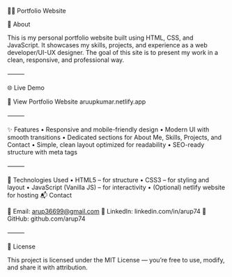🧑‍💻 Portfolio Website

📖 About

This is my personal portfolio website built using HTML, CSS, and JavaScript.
It showcases my skills, projects, and experience as a web developer/UI-UX designer.
The goal of this site is to present my work in a clean, responsive, and professional way.

⸻

🌐 Live Demo

🔗 View Portfolio Website
aruupkumar.netlify.app

⸻

✨ Features
	•	Responsive and mobile-friendly design
	•	Modern UI with smooth transitions
	•	Dedicated sections for About Me, Skills, Projects, and Contact
	•	Simple, clean layout optimized for readability
	•	SEO-ready structure with meta tags

⸻

🧰 Technologies Used
	•	HTML5 – for structure
	•	CSS3 – for styling and layout
	•	JavaScript (Vanilla JS) – for interactivity
	•	(Optional) netlify website for hosting
📬 Contact

📧 Email: arup36699@gmail.com
💼 LinkedIn: linkedin.com/in/arup74
🐙 GitHub: github.com/arup74

⸻

🪪 License

This project is licensed under the MIT License — you’re free to use, modify, and share it with attribution.
